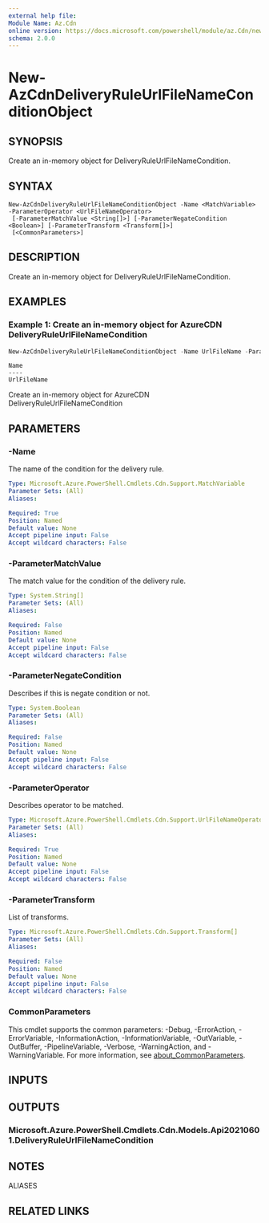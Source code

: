 ```yaml
---
external help file:
Module Name: Az.Cdn
online version: https://docs.microsoft.com/powershell/module/az.Cdn/new-AzCdnDeliveryRuleUrlFileNameConditionObject
schema: 2.0.0
---
```


# New-AzCdnDeliveryRuleUrlFileNameConditionObject

## SYNOPSIS
Create an in-memory object for DeliveryRuleUrlFileNameCondition.

## SYNTAX

```
New-AzCdnDeliveryRuleUrlFileNameConditionObject -Name <MatchVariable> -ParameterOperator <UrlFileNameOperator>
 [-ParameterMatchValue <String[]>] [-ParameterNegateCondition <Boolean>] [-ParameterTransform <Transform[]>]
 [<CommonParameters>]
```

## DESCRIPTION
Create an in-memory object for DeliveryRuleUrlFileNameCondition.

## EXAMPLES

### Example 1: Create an in-memory object for AzureCDN DeliveryRuleUrlFileNameCondition
```powershell
New-AzCdnDeliveryRuleUrlFileNameConditionObject -Name UrlFileName -ParameterOperator Equal -ParameterMatchValue test -ParameterNegateCondition $False -ParameterTransform Lowercase
```

```output
Name
----
UrlFileName
```

Create an in-memory object for AzureCDN DeliveryRuleUrlFileNameCondition

## PARAMETERS

### -Name
The name of the condition for the delivery rule.

```yaml
Type: Microsoft.Azure.PowerShell.Cmdlets.Cdn.Support.MatchVariable
Parameter Sets: (All)
Aliases:

Required: True
Position: Named
Default value: None
Accept pipeline input: False
Accept wildcard characters: False
```

### -ParameterMatchValue
The match value for the condition of the delivery rule.

```yaml
Type: System.String[]
Parameter Sets: (All)
Aliases:

Required: False
Position: Named
Default value: None
Accept pipeline input: False
Accept wildcard characters: False
```

### -ParameterNegateCondition
Describes if this is negate condition or not.

```yaml
Type: System.Boolean
Parameter Sets: (All)
Aliases:

Required: False
Position: Named
Default value: None
Accept pipeline input: False
Accept wildcard characters: False
```

### -ParameterOperator
Describes operator to be matched.

```yaml
Type: Microsoft.Azure.PowerShell.Cmdlets.Cdn.Support.UrlFileNameOperator
Parameter Sets: (All)
Aliases:

Required: True
Position: Named
Default value: None
Accept pipeline input: False
Accept wildcard characters: False
```

### -ParameterTransform
List of transforms.

```yaml
Type: Microsoft.Azure.PowerShell.Cmdlets.Cdn.Support.Transform[]
Parameter Sets: (All)
Aliases:

Required: False
Position: Named
Default value: None
Accept pipeline input: False
Accept wildcard characters: False
```

### CommonParameters
This cmdlet supports the common parameters: -Debug, -ErrorAction, -ErrorVariable, -InformationAction, -InformationVariable, -OutVariable, -OutBuffer, -PipelineVariable, -Verbose, -WarningAction, and -WarningVariable. For more information, see [about_CommonParameters](http://go.microsoft.com/fwlink/?LinkID=113216).

## INPUTS

## OUTPUTS

### Microsoft.Azure.PowerShell.Cmdlets.Cdn.Models.Api20210601.DeliveryRuleUrlFileNameCondition

## NOTES

ALIASES

## RELATED LINKS

